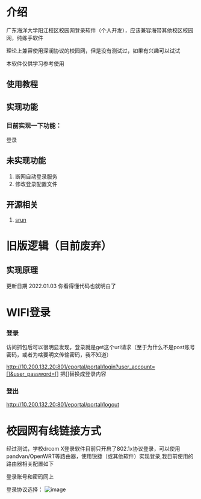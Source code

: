 # 介绍
广东海洋大学阳江校区校园网登录软件（个人开发），应该兼容海带其他校区校园网，纯练手软件

理论上兼容使用深澜协议的校园网，但是没有测试过，如果有兴趣可以试试

本软件仅供学习参考使用

## 使用教程



## 实现功能
### 目前实现一下功能：
登录

## 未实现功能
1. 断网自动登录服务
2. 修改登录配置文件


## 开源相关
1. [srun](https://github.com/zu1k/srun)



# 旧版逻辑（目前废弃）
## 实现原理
更新日期 2022.01.03
你看得懂代码也就明白了

# WIFI登录

### 登录
访问抓包后可以很明显发现，登录就是get这个url请求（至于为什么不是post账号密码，或者为啥要明文传输密码，我不知道）

http://10.200.132.20:801/eportal/portal/login?user_account=[]&user_password=[]
把[]替换成登录内容



### 登出
http://10.200.132.20:801/eportal/portal/logout

# 校园网有线链接方式

经过测试，学校drcom X登录软件目前只开启了802.1x协议登录，可以使用pandvan/OpenWRT等路由器，使用锐捷（或其他软件）实现登录,我目前使用的路由器相关配置如下

登录账号和密码同上

登录协议选择：
![image](https://user-images.githubusercontent.com/49276659/193325371-1c9f8877-50fb-46cb-9cab-e5eca6d94352.png)









